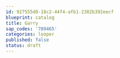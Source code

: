 ```yaml
---
id: 927555d0-18c2-44f4-afb1-2382b392eecf
blueprint: catalog
title: Garry
sap_codes: '789465'
categories: looper
published: false
status: draft
---
```

